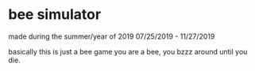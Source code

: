 # bee simulator
made during the summer/year of 2019
07/25/2019 - 11/27/2019

basically this is just a bee game
you are a bee, you bzzz around until you die.
